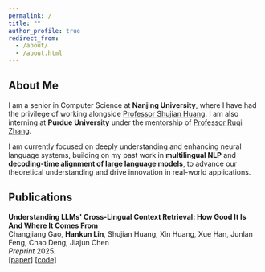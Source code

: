 ```yaml
---
permalink: /
title: ""
author_profile: true
redirect_from: 
  - /about/
  - /about.html
---
```


## About Me

I am a senior in Computer Science at **Nanjing University**, where I have had the privilege of working alongside [Professor Shujian Huang](http://nlp.nju.edu.cn/huangsj/). I am also interning at **Purdue University** under the mentorship of [Professor Ruqi Zhang](https://ruqizhang.github.io/).

I am currently focused on deeply understanding and enhancing neural language systems, building on my past work in **multilingual NLP** and **decoding-time alignment of large language models**, to advance our theoretical understanding and drive innovation in real-world applications.

## Publications

**Understanding LLMs' Cross-Lingual Context Retrieval: How Good It Is And Where It Comes From**\
Changjiang Gao, **Hankun Lin**, Shujian Huang, Xin Huang, Xue Han, Junlan Feng, Chao Deng, Jiajun Chen\
*Preprint* 2025.\
[[paper]](https://arxiv.org/abs/2504.10906) [[code]](https://github.com/NJUNLP/Cross-Lingual-Context-Retrieval)
